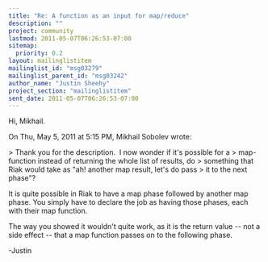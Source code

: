 ```yaml
---
title: "Re: A function as an input for map/reduce"
description: ""
project: community
lastmod: 2011-05-07T06:26:53-07:00
sitemap:
  priority: 0.2
layout: mailinglistitem
mailinglist_id: "msg03279"
mailinglist_parent_id: "msg03242"
author_name: "Justin Sheehy"
project_section: "mailinglistitem"
sent_date: 2011-05-07T06:26:53-07:00
---
```



Hi, Mikhail.

On Thu, May 5, 2011 at 5:15 PM, Mikhail Sobolev  wrote:

&gt; Thank you for the description.  I now wonder if it's possible for a
&gt; map-function instead of returning the whole list of results, do
&gt; something that Riak would take as "ah! another map result, let's do pass
&gt; it to the next phase"?

It is quite possible in Riak to have a map phase followed by another
map phase. You simply have to declare the job as having those phases,
each with their map function.

The way you showed it wouldn't quite work, as it is the return value
-- not a side effect -- that a map function passes on to the following
phase.

-Justin

